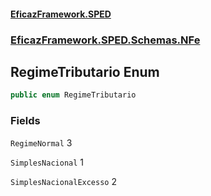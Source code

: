 #### [EficazFramework.SPED](EficazFrameworkSPED.md 'EficazFramework SPED')
### [EficazFramework.SPED.Schemas.NFe](EficazFramework.SPED.Schemas.NFe.md 'EficazFramework.SPED.Schemas.NFe')

## RegimeTributario Enum

```csharp
public enum RegimeTributario
```
### Fields

<a name='EficazFramework.SPED.Schemas.NFe.RegimeTributario.RegimeNormal'></a>

`RegimeNormal` 3

<a name='EficazFramework.SPED.Schemas.NFe.RegimeTributario.SimplesNacional'></a>

`SimplesNacional` 1

<a name='EficazFramework.SPED.Schemas.NFe.RegimeTributario.SimplesNacionalExcesso'></a>

`SimplesNacionalExcesso` 2